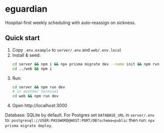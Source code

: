 # eguardian

Hospital-first weekly scheduling with auto-reassign on sickness.

## Quick start
1) Copy `.env.example` to `server/.env` and `web/.env.local`
2) Install & seed:
   ```bash
   cd server && npm i && npx prisma migrate dev --name init && npm run seed
   cd ../web && npm i
   ```
3) Run:
   ```bash
   cd server && npm run dev
   # in another terminal
   cd web && npm run dev
   ```
4) Open http://localhost:3000

Database: SQLite by default. For Postgres set `DATABASE_URL` in `server/.env`
to:  `postgresql://USER:PASSWORD@HOST:PORT/DB?schema=public`
then run: `npx prisma migrate deploy`.
